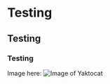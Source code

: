 # Testing
## Testing
### Testing

Image here: ![Image of Yaktocat](https://octodex.github.com/images/yaktocat.png)
